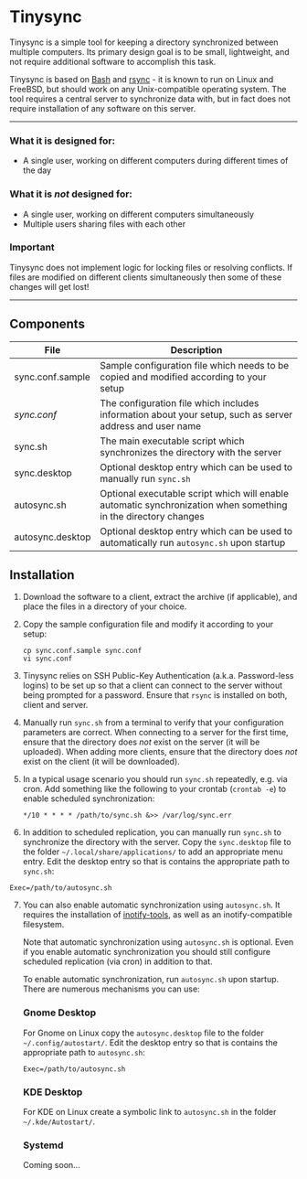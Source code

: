# Tinysync

Tinysync is a simple tool for keeping a directory synchronized between multiple computers.
Its primary design goal is to be small, lightweight, and not require additional software to accomplish this task.

Tinysync is based on [Bash](https://www.gnu.org/software/bash/) and [rsync](https://rsync.samba.org/) - it is known to run on Linux and FreeBSD, but should work on any Unix-compatible operating system.
The tool requires a central server to synchronize data with, but in fact does not require installation of any software on this server.

---

### What it is designed for:
- A single user, working on different computers during different times of the day

### What it is *not* designed for:
- A single user, working on different computers simultaneously
- Multiple users sharing files with each other

### Important
Tinysync does not implement logic for locking files or resolving conflicts. If files are modified on different clients simultaneously then some of these changes will get lost!

---

## Components

File | Description
--- | ---
sync.conf.sample | Sample configuration file which needs to be copied and modified according to your setup
*sync.conf* | The configuration file which includes information about your setup, such as server address and user name
sync.sh | The main executable script which synchronizes the directory with the server
sync.desktop | Optional desktop entry which can be used to manually run `sync.sh`
autosync.sh | Optional executable script which will enable automatic synchronization when something in the directory changes
autosync.desktop | Optional desktop entry which can be used to automatically run `autosync.sh` upon startup


## Installation

1. Download the software to a client, extract the archive (if applicable), and place the files in a directory of your choice.

2. Copy the sample configuration file and modify it according to your setup:

   ```
   cp sync.conf.sample sync.conf
   vi sync.conf
   ```

3. Tinysync relies on SSH Public-Key Authentication (a.k.a. Password-less logins) to be set up so that a client can connect to the server without being prompted for a password.
   Ensure that `rsync` is installed on both, client and server.

4. Manually run `sync.sh` from a terminal to verify that your configuration parameters are correct. When connecting to a server for the first time, ensure that the directory does *not* exist on the server (it will be uploaded). When adding more clients, ensure that the directory does *not* exist on the client (it will be downloaded).

5. In a typical usage scenario you should run `sync.sh` repeatedly, e.g. via cron. Add something like the following to your crontab (`crontab -e`) to enable scheduled synchronization:

   ```
   */10 * * * * /path/to/sync.sh &>> /var/log/sync.err
   ```

6. In addition to scheduled replication, you can manually run `sync.sh` to synchronize the directory with the server. Copy the `sync.desktop` file to the folder `~/.local/share/applications/` to add an appropriate menu entry. Edit the desktop entry so that is contains the appropriate path to `sync.sh`:

  ```
  Exec=/path/to/autosync.sh
  ```

7. You can also enable automatic synchronization using `autosync.sh`.
   It requires the installation of [inotify-tools](http://wiki.github.com/rvoicilas/inotify-tools/), as well as an inotify-compatible filesystem.

   Note that automatic synchronization using `autosync.sh` is optional. Even if you enable automatic synchronization you should still configure scheduled replication (via cron) in addition to that.

   To enable automatic synchronization, run `autosync.sh` upon startup. There are numerous mechanisms you can use:

   ### Gnome Desktop

   For Gnome on Linux copy the `autosync.desktop` file to the folder `~/.config/autostart/`. Edit the desktop entry so that is contains the appropriate path to `autosync.sh`:

   ```
   Exec=/path/to/autosync.sh
   ```

   ### KDE Desktop

   For KDE on Linux create a symbolic link to `autosync.sh` in the folder `~/.kde/Autostart/`.

   ### Systemd

   Coming soon...
